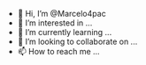 - 👋 Hi, I’m @Marcelo4pac
- 👀 I’m interested in ...
- 🌱 I’m currently learning ...
- 💞️ I’m looking to collaborate on ...
- 📫 How to reach me ...

<!---
Marcelo4pac/Marcelo4pac is a ✨ special ✨ repository because its `README.md` (this file) appears on your GitHub profile.
You can click the Preview link to take a look at your changes.
--->
